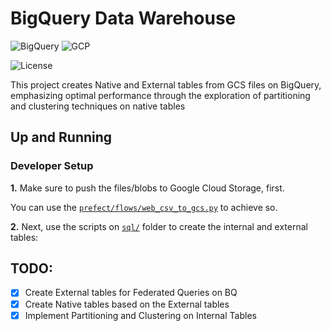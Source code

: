 # BigQuery Data Warehouse

![BigQuery](https://img.shields.io/badge/BigQuery-3772FF?style=flat&logo=googlebigquery&logoColor=white&labelColor=3772FF)
![GCP](https://img.shields.io/badge/Google_Cloud-3772FF?style=flat&logo=googlecloud&logoColor=white&labelColor=3772FF)

![License](https://img.shields.io/badge/license-CC--BY--SA--4.0-grey?style=flat&logo=creativecommons&logoColor=black&labelColor=white)

This project creates Native and External tables from GCS files on BigQuery, emphasizing optimal performance through the exploration of partitioning and clustering techniques on native tables


## Up and Running

### Developer Setup

**1.** Make sure to push the files/blobs to Google Cloud Storage, first.

You can use the [`prefect/flows/web_csv_to_gcs.py`](https://github.com/iobruno/data-engineering-zoomcamp/blob/master/week_2_workflow_orchestration/prefect/flows/) to achieve so.

**2.** Next, use the scripts on [`sql/`](https://github.com/iobruno/data-engineering-zoomcamp/tree/master/week_3_data_warehouse/sql) folder to create the internal and external tables:


## TODO:
- [x] Create External tables for Federated Queries on BQ
- [x] Create Native tables based on the External tables
- [x] Implement Partitioning and Clustering on Internal Tables
